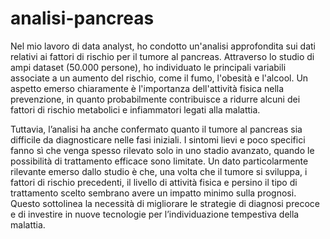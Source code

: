 ﻿# analisi-pancreas
 Nel mio lavoro di data analyst, ho condotto un'analisi approfondita sui dati relativi ai fattori di rischio per il tumore al pancreas. Attraverso lo studio di ampi dataset (50.000 persone), ho individuato le principali variabili associate a un aumento del rischio, come il fumo, l'obesità e l'alcool. Un aspetto emerso chiaramente è l'importanza dell'attività fisica nella prevenzione, in quanto probabilmente contribuisce a ridurre alcuni dei fattori di rischio metabolici e infiammatori legati alla malattia.

Tuttavia, l’analisi ha anche confermato quanto il tumore al pancreas sia difficile da diagnosticare nelle fasi iniziali. I sintomi lievi e poco specifici fanno sì che venga spesso rilevato solo in uno stadio avanzato, quando le possibilità di trattamento efficace sono limitate. Un dato particolarmente rilevante emerso dallo studio è che, una volta che il tumore si sviluppa, i fattori di rischio precedenti, il livello di attività fisica e persino il tipo di trattamento scelto sembrano avere un impatto minimo sulla prognosi. Questo sottolinea la necessità di migliorare le strategie di diagnosi precoce e di investire in nuove tecnologie per l’individuazione tempestiva della malattia.
